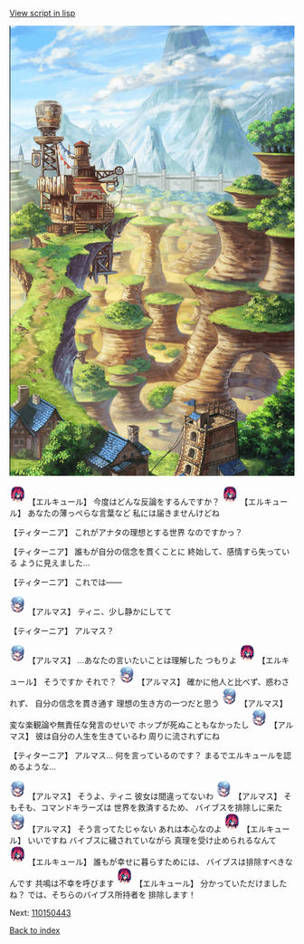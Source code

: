 [View script in lisp](../scripts/110150441.txt)

![005_Wilderness.png](../images/backgrounds/005_Wilderness.png)

<img src="../images/units/3202519.png" alt="3202519.png" height="34"/>
【エルキュール】
今度はどんな反論をするんですか？

<img src="../images/units/3202519.png" alt="3202519.png" height="34"/>
【エルキュール】
あなたの薄っぺらな言葉など
私には届きませんけどね

【ティターニア】
これがアナタの理想とする世界
なのですかっ？

【ティターニア】
誰もが自分の信念を貫くことに
終始して、感情すら失っている
ように見えました…

【ティターニア】
これでは――

<img src="../images/units/3103811.png" alt="3103811.png" height="34"/>
【アルマス】
ティニ、少し静かにしてて

【ティターニア】
アルマス？

<img src="../images/units/3103811.png" alt="3103811.png" height="34"/>
【アルマス】
…あなたの言いたいことは理解した
つもりよ

<img src="../images/units/3202519.png" alt="3202519.png" height="34"/>
【エルキュール】
そうですか
それで？

<img src="../images/units/3103811.png" alt="3103811.png" height="34"/>
【アルマス】
確かに他人と比べず、惑わされず、
自分の信念を貫き通す
理想の生き方の一つだと思う

<img src="../images/units/3103811.png" alt="3103811.png" height="34"/>
【アルマス】
変な楽観論や無責任な発言のせいで
ホップが死ぬこともなかったし

<img src="../images/units/3103811.png" alt="3103811.png" height="34"/>
【アルマス】
彼は自分の人生を生きているわ
周りに流されずにね

【ティターニア】
アルマス…
何を言っているのです？
まるでエルキュールを認めるような…

<img src="../images/units/3103811.png" alt="3103811.png" height="34"/>
【アルマス】
そうよ、ティニ
彼女は間違ってないわ

<img src="../images/units/3103811.png" alt="3103811.png" height="34"/>
【アルマス】
そもそも、コマンドキラーズは
世界を救済するため、
バイブスを排除しに来た

<img src="../images/units/3103811.png" alt="3103811.png" height="34"/>
【アルマス】
そう言ってたじゃない
あれは本心なのよ

<img src="../images/units/3202519.png" alt="3202519.png" height="34"/>
【エルキュール】
いいですね
バイブスに穢されていながら
真理を受け止められるなんて

<img src="../images/units/3202519.png" alt="3202519.png" height="34"/>
【エルキュール】
誰もが幸せに暮らすためには、
バイブスは排除すべきなんです
共鳴は不幸を呼びます

<img src="../images/units/3202519.png" alt="3202519.png" height="34"/>
【エルキュール】
分かっていただけましたね？
では、そちらのバイブス所持者を
排除します！

Next: [110150443](110150443.md)

[Back to index](index.md)
